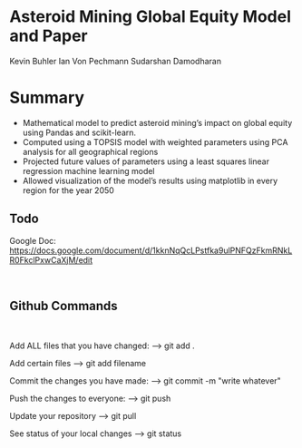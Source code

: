# Asteroid Mining Global Equity Model and Paper

Kevin Buhler
Ian Von Pechmann
Sudarshan Damodharan

# Summary
- Mathematical model to predict asteroid mining’s impact on global equity using Pandas and scikit-learn.
- Computed using a TOPSIS model with weighted parameters using PCA analysis for all geographical regions
- Projected future values of parameters using a least squares linear regression machine learning model
- Allowed visualization of the model’s results using matplotlib in every region for the year 2050

## Todo

Google Doc: https://docs.google.com/document/d/1kknNqQcLPstfka9ulPNFQzFkmRNkLR0FkclPxwCaXjM/edit

<br>

## Github Commands

<br>

Add ALL files that you have changed:
--> git add .

Add certain files
--> git add filename

Commit the changes you have made:
--> git commit -m "write whatever"

Push the changes to everyone:
--> git push

Update your repository
--> git pull

See status of your local changes
--> git status
